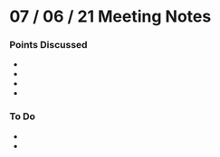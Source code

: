 # 07 / 06 / 21 Meeting Notes


### Points Discussed 
<!--- Important points that were discussed in the meeting. -->
-
- 
- 
-

### To Do 
<!--- Things to do until next meeting. -->
-
-
